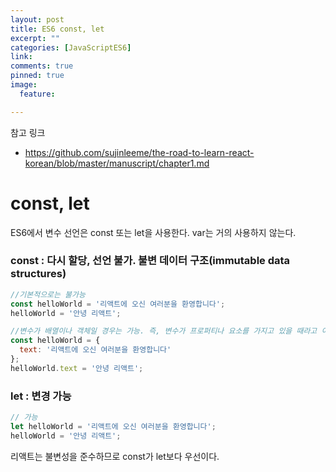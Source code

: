 ```yaml
---
layout: post
title: ES6 const, let
excerpt: ""
categories: [JavaScriptES6]
link:
comments: true
pinned: true
image:
  feature: 

---
```


참고 링크

* https://github.com/sujinleeme/the-road-to-learn-react-korean/blob/master/manuscript/chapter1.md



# const, let

ES6에서 변수 선언은 const 또는 let을 사용한다. var는 거의 사용하지 않는다.

### const : 다시 할당, 선언 불가. 불변 데이터 구조(immutable data structures)

~~~javascript
//기본적으로는 불가능
const helloWorld = '리액트에 오신 여러분을 환영합니다';
helloWorld = '안녕 리액트';

//변수가 배열이나 객체일 경우는 가능. 즉, 변수가 프로퍼티나 요소를 가지고 있을 때라고 이해하는 게 올바르다고 생각 된다. 데이터 값은 변경되나 데이터 구조 자체는 변경되지 않으므로 불변 데이터 구조에 어긋나지 않는다.
const helloWorld = {
  text: '리액트에 오신 여러분을 환영합니다'
};
helloWorld.text = '안녕 리액트';
~~~



### let : 변경 가능

~~~javascript
// 가능
let helloWorld = '리액트에 오신 여러분을 환영합니다';
helloWorld = '안녕 리액트';
~~~



리액트는 불변성을 준수하므로 const가 let보다 우선이다.